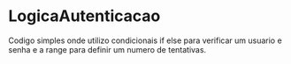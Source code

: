 # LogicaAutenticacao
Codigo simples onde utilizo condicionais if else para verificar um usuario e senha e a range para definir um numero de tentativas.
